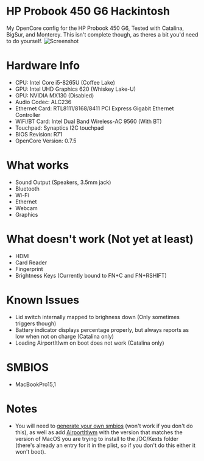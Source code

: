 # HP Probook 450 G6 Hackintosh
My OpenCore config for the HP Probook 450 G6, Tested with Catalina, BigSur, and Monterey. This isn't complete though, as theres a bit you'd need to do yourself.
![Screenshot](https://preview.redd.it/ef9zaiqjy4p71.png?width=1366&format=png&auto=webp&s=a4f4f0473a0866d5fccdd3be49b52b8eca415504)
# Hardware Info

- CPU: Intel Core i5-8265U (Coffee Lake)
- GPU: Intel UHD Graphics 620 (Whiskey Lake-U) 
- GPU: NVIDIA MX130 (Disabled)
- Audio Codec: ALC236
- Ethernet Card: RTL8111/8168/8411 PCI Express Gigabit Ethernet Controller
- WiFi/BT Card: Intel Dual Band Wireless-AC 9560 (With BT)
- Touchpad: Synaptics I2C touchpad
- BIOS Revision: R71
- OpenCore Version: 0.7.5

# What works

- Sound Output (Speakers, 3.5mm jack)
- Bluetooth
- Wi-Fi
- Ethernet
- Webcam
- Graphics

# What doesn't work (Not yet at least)

- HDMI
- Card Reader
- Fingerprint
- Brightness Keys (Currently bound to FN+C and FN+RSHIFT)

# Known Issues

- Lid switch internally mapped to brighness down (Only sometimes triggers though)
- Battery indicator displays percentage properly, but always reports as low when not on charge (Catalina only)
- Loading AirportItlwm on boot does not work (Catalina only)

# SMBIOS

- MacBookPro15,1

# Notes

- You will need to [generate your own smbios](https://dortania.github.io/OpenCore-Install-Guide/config-laptop.plist/coffee-lake.html#platforminfo) (won't work if you don't do this), as well as add [AirportItlwm](https://github.com/OpenIntelWireless/itlwm/releases) with the version that matches the version of MacOS you are trying to install to the /OC/Kexts folder (there's already an entry for it in the plist, so if you don't do this either it won't boot).


